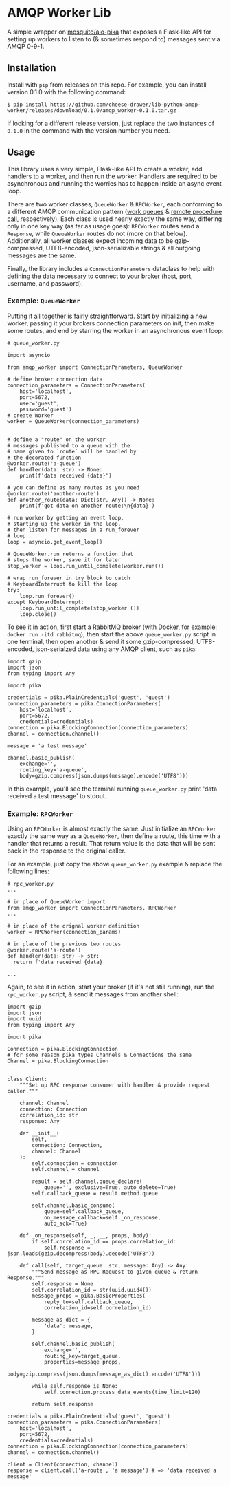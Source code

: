 # AMQP Worker Lib

A simple wrapper on [mosquito/aio-pika](https://github.com/mosquito/aio-pika) that exposes a Flask-like API for setting up workers to listen to (& sometimes respond to) messages sent via AMQP 0-9-1.

## Installation

Install with `pip` from releases on this repo. For example, you can install version 0.1.0 with the following command:

```
$ pip install https://github.com/cheese-drawer/lib-python-amqp-worker/releases/download/0.1.0/amqp_worker-0.1.0.tar.gz
```

If looking for a different release version, just replace the two instances of `0.1.0` in the command with the version number you need.

## Usage

This library uses a very simple, Flask-like API to create a worker, add handlers to a worker, and then run the worker.
Handlers are required to be asynchronous and running the worries has to happen inside an async event loop.

There are two worker classes, `QueueWorker` & `RPCWorker`, each conforming to a different AMQP communication pattern ([work queues](https://www.rabbitmq.com/tutorials/tutorial-two-python.html) & [remote procedure call](https://www.rabbitmq.com/tutorials/tutorial-six-python.html), respectively).
Each class is used nearly exactly the same way, differing only in one key way (as far as usage goes): `RPCWorker` routes send a `Response`, while `QueueWorker` routes do not (more on that below).
Additionally, all worker classes expect incoming data to be gzip-compressed, UTF8-encoded, json-serializable strings & all outgoing messages are the same.

Finally, the library includes a `ConnectionParameters` dataclass to help with defining the data necessary to connect to your broker (host, port, username, and password).

### Example: `QueueWorker`

Putting it all together is fairly straightforward. Start by initializing a new worker, passing it your brokers connection parameters on init, then make some routes, and end by starring the worker in an asynchronous event loop:

```
# queue_worker.py

import asyncio

from amqp_worker import ConnectionParameters, QueueWorker

# define broker connection data
connection_parameters = ConnectionParameters(
    host='localhost',
    port=5672,
    user='guest',
    password='guest')
# create Worker
worker = QueueWorker(connection_parameters)


# define a "route" on the worker
# messages published to a queue with the
# name given to `route` will be handled by
# the decorated function
@worker.route('a-queue')
def handler(data: str) -> None:
    print(f'data received {data}')

# you can define as many routes as you need
@worker.route('another-route')
def another_route(data: Dict[str, Any]) -> None:
    print(f'got data on another-route:\n{data}')

# run worker by getting an event loop,
# starting up the worker in the loop,
# then listen for messages in a run_forever
# loop
loop = asyncio.get_event_loop()

# QueueWorker.run returns a function that
# stops the worker, save it for later
stop_worker = loop.run_until_complete(worker.run())

# wrap run_forever in try block to catch
# KeyboardInterrupt to kill the loop
try:
    loop.run_forever()
except KeyboardInterrupt:
    loop.run_until_complete(stop_worker ())
    loop.close()
```

To see it in action, first start a RabbitMQ broker (with Docker, for example: `docker run -itd rabbitmq`), then start the above `queue_worker.py` script in one terminal, then open another & send it some gzip-compressed, UTF8-encoded, json-serialzed data using any AMQP client, such as `pika`:

```
import gzip
import json
from typing import Any

import pika

credentials = pika.PlainCredentials('guest', 'guest')
connection_parameters = pika.ConnectionParameters(
    host='localhost',
    port=5672,
    credentials=credentials)
connection = pika.BlockingConnection(connection_parameters)
channel = connection.channel()

message = 'a test message'

channel.basic_publish(
    exchange='',
    routing_key='a-queue',
    body=gzip.compress(json.dumps(message).encode('UTF8')))
```

In this example, you'll see the terminal running `queue_worker.py` print 'data received a test message' to stdout.

### Example: `RPCWorker`

Using an `RPCWorker` is almost exactly the same.
Just initialize an `RPCWorker` exactly the same way as a `QueueWorker`, then define a route, this time with a handler that returns a result.
That return value is the data that will be sent back in the response to the original caller.

For an example, just copy the above `queue_worker.py` example & replace the following lines:

```
# rpc_worker.py
...

# in place of QueueWorker import
from amqp_worker import ConnectionParameters, RPCWorker
...

# in place of the orignal worker definition
worker = RPCWorker(connection_params)

# in place of the previous two routes
@worker.route('a-route')
def handler(data: str) -> str:
  return f'data received {data}'

...
```

Again, to see it in action, start your broker (if it's not still running), run the `rpc_worker.py` script, & send it messages from another shell:

```
import gzip
import json
import uuid
from typing import Any

import pika

Connection = pika.BlockingConnection
# for some reason pika types Channels & Connections the same
Channel = pika.BlockingConnection


class Client:
    """Set up RPC response consumer with handler & provide request caller."""

    channel: Channel
    connection: Connection
    correlation_id: str
    response: Any

    def __init__(
        self,
        connection: Connection,
        channel: Channel
    ):
        self.connection = connection
        self.channel = channel

        result = self.channel.queue_declare(
            queue='', exclusive=True, auto_delete=True)
        self.callback_queue = result.method.queue

        self.channel.basic_consume(
            queue=self.callback_queue,
            on_message_callback=self._on_response,
            auto_ack=True)

    def _on_response(self, _, __, props, body):
        if self.correlation_id == props.correlation_id:
            self.response = json.loads(gzip.decompress(body).decode('UTF8'))

    def call(self, target_queue: str, message: Any) -> Any:
        """Send message as RPC Request to given queue & return Response."""
        self.response = None
        self.correlation_id = str(uuid.uuid4())
        message_props = pika.BasicProperties(
            reply_to=self.callback_queue,
            correlation_id=self.correlation_id)

        message_as_dict = {
            'data': message,
        }

        self.channel.basic_publish(
            exchange='',
            routing_key=target_queue,
            properties=message_props,
            body=gzip.compress(json.dumps(message_as_dict).encode('UTF8')))

        while self.response is None:
            self.connection.process_data_events(time_limit=120)

        return self.response

credentials = pika.PlainCredentials('guest', 'guest')
connection_parameters = pika.ConnectionParameters(
    host='localhost',
    port=5672,
    credentials=credentials)
connection = pika.BlockingConnection(connection_parameters)
channel = connection.channel()

client = Client(connection, channel)
response = client.call('a-route', 'a message') # => 'data received a message'
```
